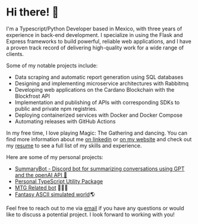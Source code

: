 # Hi there! 👋
I'm a Typescript/Python Developer based in Mexico, with three years of experience in back-end development. I specialize in using the Flask and Express frameworks to build powerful, reliable web applications, and I have a proven track record of delivering high-quality work for a wide range of clients.

Some of my notable projects include:

- Data scraping and automatic report generation using SQL databases
- Designing and implementing microservice architectures with Rabbitmq
- Developing web applications on the Cardano Blockchain with the Blockfrost API
- Implementation and publishing of APIs with corresponding SDKs to public and private npm registries.
- Deploying containerized services with Docker and Docker Compose
- Automating releases with GitHub Actions

In my free time, I love playing Magic: The Gathering and dancing. You can find more information about me [on linkedin](https://www.linkedin.com/in/santiagotorresbackdev/) or [on my website](https://santiagotorres.online/) and check out my [resume](https://santiagotorres.online/curriculum) to see a full list of my skills and experience.

Here are some of my personal projects:

- [SummaryBot - Discord bot for summarizing conversations using GPT and the openAI API 🤖](https://github.com/santiagoziel/summaryBot)
- [Personal TypeScript Utility Package](https://github.com/santiagoziel/service-utils)
- [MTG Related bot](https://github.com/santiagoziel/MTGLandCalculator) 🧙🏼‍♂️
- [Fantasy ASCII simulated world](https://github.com/santiagoziel/MTGLandCalculator)🌎

Feel free to reach out to me via [email](mailto:work@santiagotorres.online) if you have any questions or would like to discuss a potential project. I look forward to working with you!
